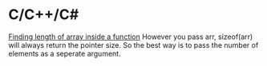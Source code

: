 # C/C++/C#

[Finding length of array inside a function](https://stackoverflow.com/questions/17590226/finding-length-of-array-inside-a-function)
However you pass arr, sizeof(arr) will always return the pointer size. So the best way is to pass the number of elements as a seperate argument.





